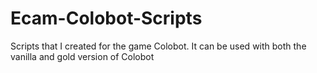 # Ecam-Colobot-Scripts
Scripts that I created for the game Colobot. It can be used with both the vanilla and gold version of Colobot
